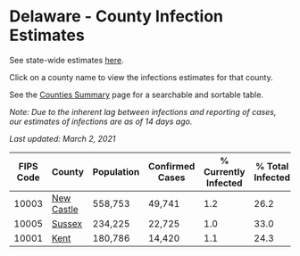 # Delaware - County Infection Estimates

See state-wide estimates [here](/infections/us-de).

Click on a county name to view the infections estimates for that county.

See the [Counties Summary](/infections/summary-counties) page for a searchable and sortable table.

*Note: Due to the inherent lag between infections and reporting of cases, our estimates of infections are as of 14 days ago.*

*Last updated: March 2, 2021*

|   FIPS Code |                   County |   Population |   Confirmed Cases |   % Currently Infected |   % Total Infected |
|-------------|--------------------------|--------------|-------------------|------------------------|--------------------|
|       10003 | [New Castle](new-castle) |      558,753 |            49,741 |                    1.2 |               26.2 |
|       10005 |         [Sussex](sussex) |      234,225 |            22,725 |                    1.0 |               33.0 |
|       10001 |             [Kent](kent) |      180,786 |            14,420 |                    1.1 |               24.3 |